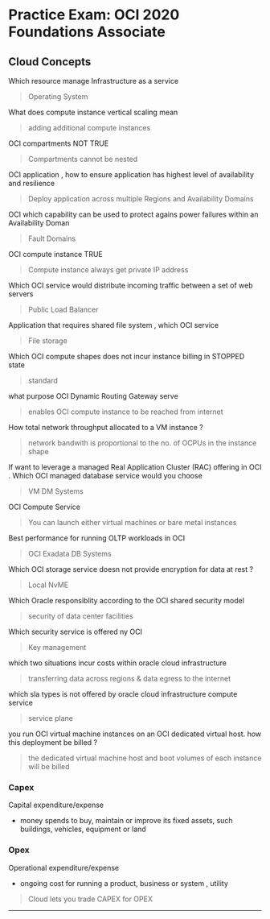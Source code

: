 # Practice Exam: OCI 2020 Foundations Associate 

## Cloud Concepts

Which resource manage Infrastructure as a service 
> Operating System

What does compute instance vertical scaling mean
> adding additional compute instances

OCI compartments NOT TRUE
> Compartments cannot be nested 

OCI application , how to ensure application has highest level of availability and resilience 
> Deploy application across multiple Regions and Availability Domains

OCI which capability can be used to protect agains power failures within an Availability Doman
> Fault Domains

OCI compute instance TRUE 
> Compute instance always get private IP address

Which OCI service would distribute incoming traffic between a set of web servers 
> Public Load Balancer

Application that requires shared file system , which OCI service
> File storage

Which OCI compute shapes does not incur instance billing in STOPPED state
> standard 

what purpose OCI Dynamic Routing Gateway serve
> enables OCI compute instance to be reached from internet

How total network throughput allocated to a VM instance ?
> network bandwith is proportional to the no. of OCPUs in the instance shape 


If want to leverage a managed Real Application Cluster (RAC) offering in OCI .
Which OCI managed database service would you choose
>  VM DM Systems

OCI Compute Service 
> You can launch either virtual machines or bare metal instances

Best performance for running OLTP workloads in OCI 
> OCI Exadata DB Systems

Which OCI storage service doesn not provide encryption for data at rest ?
> Local NvME

Which Oracle responsiblity according to the OCI shared security model 
> security of data center facilities

Which security service is offered ny OCI 
> Key management

which two situations incur costs within oracle cloud infrastructure 
> transferring data across regions & data egress to the internet

which sla types is not offered by oracle cloud infrastructure compute service 
> service plane

you run OCI virtual machine instances on an OCI dedicated virtual host. how this deployment be billed ?
> the dedicated virtual machine host and boot volumes of each instance will be billed

### Capex

Capital expenditure/expense 
* money spends to buy, maintain or improve its fixed assets, such buildings, vehicles, equipment or land 

### Opex

Operational expenditure/expense
* ongoing cost for running a product, business or system , utility 

> Cloud lets you trade CAPEX for OPEX
---


